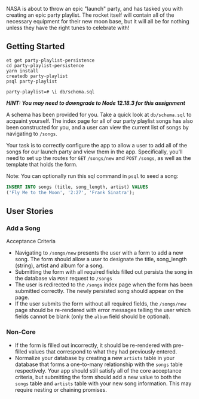 NASA is about to throw an epic "launch" party, and has tasked you with creating an epic party playlist. The rocket itself will contain all of the necessary equipment for their new moon base, but it will all be for nothing unless they have the right tunes to celebrate with!

## Getting Started

```no-highlight
et get party-playlist-persistence
cd party-playlist-persistence
yarn install
createdb party-playlist
psql party-playlist

party-playlist=# \i db/schema.sql
```

***HINT: You may need to downgrade to Node 12.18.3 for this assignment***

A schema has been provided for you. Take a quick look at `db/schema.sql` to acquaint yourself. The index page for all of our party playlist songs has also been constructed for you, and a user can view the current list of songs by navigating to `/songs`.

Your task is to correctly configure the app to allow a user to add all of the songs for our launch party and view them in the app. Specifically, you'll need to set up the routes for `GET` `/songs/new` and `POST` `/songs`, as well as the template that holds the form.

Note: You can optionally run this sql command in `psql` to seed a song:

```SQL
INSERT INTO songs (title, song_length, artist) VALUES
('Fly Me to the Moon', '2:27', 'Frank Sinatra');
```

## User Stories

### Add a Song

Acceptance Criteria

* Navigating to `/songs/new` presents the user with a form to add a new song. The form should allow a user to designate the title, song_length (string), artist and album for a song.
* Submitting the form with all required fields filled out persists the song in the database via `POST` request to `/songs`
* The user is redirected to the `/songs` index page when the form has been submitted correctly. The newly persisted song should appear on the page.
* If the user submits the form without all required fields, the `/songs/new` page should be re-rendered with error messages telling the user which fields cannot be blank (only the `album` field should be optional).

### Non-Core

* If the form is filled out incorrectly, it should be re-rendered with pre-filled values that correspond to what they had previously entered.
* Normalize your database by creating a new `artists` table in your database that forms a one-to-many relationship with the `songs` table respectively. Your app should still satisfy all of the core acceptance criteria, but submitting the form should add a new value to both the `songs` table and `artists` table with your new song information. This may require nesting or chaining promises.
